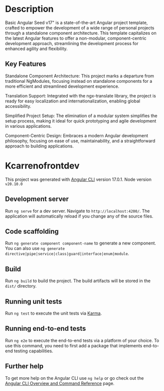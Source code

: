 # Description
Basic Angular Seed v17" is a state-of-the-art Angular project template, crafted to empower the development of a wide range of personal projects through a standalone component architecture. This template capitalizes on the latest Angular features to offer a non-modular, component-centric development approach, streamlining the development process for enhanced agility and flexibility.

## Key Features
Standalone Component Architecture: This project marks a departure from traditional NgModules, focusing instead on standalone components for a more efficient and streamlined development experience.

Translation Support: Integrated with the ngx-translate library, the project is ready for easy localization and internationalization, enabling global accessibility.

Simplified Project Setup: The elimination of a modular system simplifies the setup process, making it ideal for quick prototyping and agile development in various applications.

Component-Centric Design: Embraces a modern Angular development philosophy, focusing on ease of use, maintainability, and a straightforward approach to building applications.


# Kcarrenofrontdev

This project was generated with [Angular CLI](https://github.com/angular/angular-cli) version 17.0.1.
Node version `v20.10.0`

## Development server

Run `ng serve` for a dev server. Navigate to `http://localhost:4200/`. The application will automatically reload if you change any of the source files.

## Code scaffolding

Run `ng generate component component-name` to generate a new component. You can also use `ng generate directive|pipe|service|class|guard|interface|enum|module`.

## Build

Run `ng build` to build the project. The build artifacts will be stored in the `dist/` directory.

## Running unit tests

Run `ng test` to execute the unit tests via [Karma](https://karma-runner.github.io).

## Running end-to-end tests

Run `ng e2e` to execute the end-to-end tests via a platform of your choice. To use this command, you need to first add a package that implements end-to-end testing capabilities.

## Further help

To get more help on the Angular CLI use `ng help` or go check out the [Angular CLI Overview and Command Reference](https://angular.io/cli) page.
